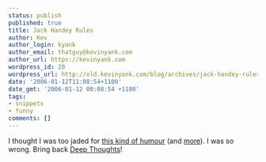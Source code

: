 ```yaml
---
status: publish
published: true
title: Jack Handey Rules
author: Kev
author_login: kyank
author_email: thatguy@kevinyank.com
author_url: https://kevinyank.com
wordpress_id: 20
wordpress_url: http://old.kevinyank.com/blog/archives/jack-handey-rules/
date: '2006-01-12T11:08:54+1100'
date_gmt: '2006-01-12 00:08:54 +1100'
tags:
- snippets
- funny
comments: []
---
```

<p>I thought I was too jaded for <a href="http://www.newyorker.com/shouts/content/articles/060109sh_shouts">this kind of humour</a> (and <a href="http://www.newyorker.com/shouts/content/articles/050808sh_shouts">more</a>). I was so wrong. Bring back <a href="http://en.wikipedia.org/wiki/Jack_Handey">Deep Thoughts</a>!</p>
